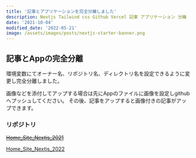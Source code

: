 ```yaml
---
title: '記事とアプリケーションを完全分離しました'
description: Nextjs Tailwind css Github Vercel 記事 アプリケーション 分離
date: '2021-10-04'
modified_date: '2022-05-21'
image: /assets/images/posts/nextjs-starter-banner.png
---
```


## 記事とAppの完全分離

環境変数にてオーナー名、リポジトリ名、ディレクトリ名を設定できるように変更し完全分離しました。

画像などを添付してアップする場合は先にAppのファイルに画像を設定しgithubへプッシュしてください。
その後、記事をアップすると画像付きの記事がアップできます。

### リポジトリ
~~[Home_Site_Nextjs_2021](https://github.com/nuovotaka/home_site_nextjs_2021)~~

[Home_Site_Nextjs_2022](https://github.com/nuovotaka/home_site_nextjs_2022)
